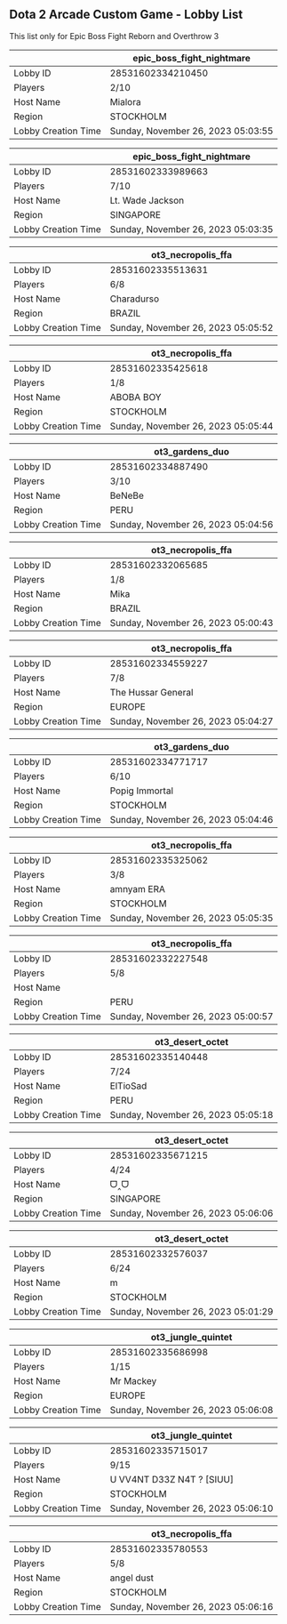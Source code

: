 ## Dota 2 Arcade Custom Game - Lobby List

This list only for Epic Boss Fight Reborn and Overthrow 3

|  | epic_boss_fight_nightmare |
| ------ | ------ |
| Lobby ID | 28531602334210450 |
| Players | 2/10 |
| Host Name | Mialora |
| Region | STOCKHOLM |
| Lobby Creation Time | Sunday, November 26, 2023 05:03:55 |


|  | epic_boss_fight_nightmare |
| ------ | ------ |
| Lobby ID | 28531602333989663 |
| Players | 7/10 |
| Host Name | Lt. Wade Jackson |
| Region | SINGAPORE |
| Lobby Creation Time | Sunday, November 26, 2023 05:03:35 |


|  | ot3_necropolis_ffa |
| ------ | ------ |
| Lobby ID | 28531602335513631 |
| Players | 6/8 |
| Host Name | Charadurso |
| Region | BRAZIL |
| Lobby Creation Time | Sunday, November 26, 2023 05:05:52 |


|  | ot3_necropolis_ffa |
| ------ | ------ |
| Lobby ID | 28531602335425618 |
| Players | 1/8 |
| Host Name | ABOBA BOY |
| Region | STOCKHOLM |
| Lobby Creation Time | Sunday, November 26, 2023 05:05:44 |


|  | ot3_gardens_duo |
| ------ | ------ |
| Lobby ID | 28531602334887490 |
| Players | 3/10 |
| Host Name | BeNeBe |
| Region | PERU |
| Lobby Creation Time | Sunday, November 26, 2023 05:04:56 |


|  | ot3_necropolis_ffa |
| ------ | ------ |
| Lobby ID | 28531602332065685 |
| Players | 1/8 |
| Host Name | Mika |
| Region | BRAZIL |
| Lobby Creation Time | Sunday, November 26, 2023 05:00:43 |


|  | ot3_necropolis_ffa |
| ------ | ------ |
| Lobby ID | 28531602334559227 |
| Players | 7/8 |
| Host Name | The Hussar General |
| Region | EUROPE |
| Lobby Creation Time | Sunday, November 26, 2023 05:04:27 |


|  | ot3_gardens_duo |
| ------ | ------ |
| Lobby ID | 28531602334771717 |
| Players | 6/10 |
| Host Name | Popig Immortal |
| Region | STOCKHOLM |
| Lobby Creation Time | Sunday, November 26, 2023 05:04:46 |


|  | ot3_necropolis_ffa |
| ------ | ------ |
| Lobby ID | 28531602335325062 |
| Players | 3/8 |
| Host Name | amnyam ERA |
| Region | STOCKHOLM |
| Lobby Creation Time | Sunday, November 26, 2023 05:05:35 |


|  | ot3_necropolis_ffa |
| ------ | ------ |
| Lobby ID | 28531602332227548 |
| Players | 5/8 |
| Host Name | <Arkany> |
| Region | PERU |
| Lobby Creation Time | Sunday, November 26, 2023 05:00:57 |


|  | ot3_desert_octet |
| ------ | ------ |
| Lobby ID | 28531602335140448 |
| Players | 7/24 |
| Host Name | ElTioSad |
| Region | PERU |
| Lobby Creation Time | Sunday, November 26, 2023 05:05:18 |


|  | ot3_desert_octet |
| ------ | ------ |
| Lobby ID | 28531602335671215 |
| Players | 4/24 |
| Host Name | ᗜ‸ᗜ |
| Region | SINGAPORE |
| Lobby Creation Time | Sunday, November 26, 2023 05:06:06 |


|  | ot3_desert_octet |
| ------ | ------ |
| Lobby ID | 28531602332576037 |
| Players | 6/24 |
| Host Name | m |
| Region | STOCKHOLM |
| Lobby Creation Time | Sunday, November 26, 2023 05:01:29 |


|  | ot3_jungle_quintet |
| ------ | ------ |
| Lobby ID | 28531602335686998 |
| Players | 1/15 |
| Host Name | Mr Mackey |
| Region | EUROPE |
| Lobby Creation Time | Sunday, November 26, 2023 05:06:08 |


|  | ot3_jungle_quintet |
| ------ | ------ |
| Lobby ID | 28531602335715017 |
| Players | 9/15 |
| Host Name | U VV4NТ D33Z N4T ? [SIUU] |
| Region | STOCKHOLM |
| Lobby Creation Time | Sunday, November 26, 2023 05:06:10 |


|  | ot3_necropolis_ffa |
| ------ | ------ |
| Lobby ID | 28531602335780553 |
| Players | 5/8 |
| Host Name | angel dust |
| Region | STOCKHOLM |
| Lobby Creation Time | Sunday, November 26, 2023 05:06:16 |


